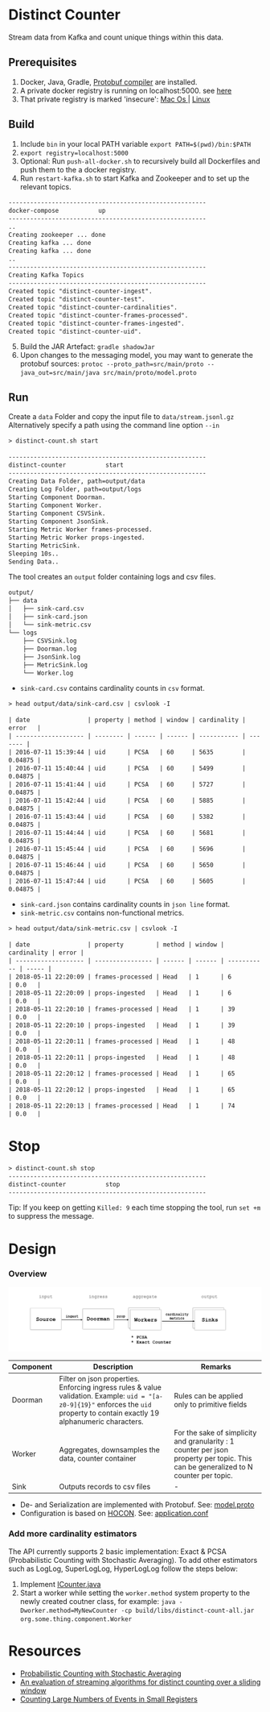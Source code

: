 # Distinct Counter

Stream data from Kafka and count unique things within this data.

## Prerequisites
1. Docker, Java, Gradle, [Protobuf compiler](https://github.com/google/protobuf) are installed.
2. A private docker registry is running on localhost:5000. see [here](https://docs.docker.com/registry/deploying/)
3. That private registry is marked 'insecure': [Mac Os ](https://stackoverflow.com/questions/32808215/where-to-set-the-insecure-registry-flag-on-mac-os) | [Linux](https://docs.docker.com/registry/insecure/)

## Build
1. Include `bin` in your local PATH variable `export PATH=$(pwd)/bin:$PATH`
2. `export registry=localhost:5000`
3. Optional: Run `push-all-docker.sh` to recursively build all Dockerfiles and push them to the a docker registry.
4. Run `restart-kafka.sh` to start Kafka and Zookeeper and to set up the relevant topics.
```
-------------------------------------------------------
docker-compose           up
-------------------------------------------------------
..
Creating zookeeper ... done
Creating kafka ... done
Creating kafka ... done
..
-------------------------------------------------------
Creating Kafka Topics
-------------------------------------------------------
Created topic "distinct-counter-ingest".
Created topic "distinct-counter-test".
Created topic "distinct-counter-cardinalities".
Created topic "distinct-counter-frames-processed".
Created topic "distinct-counter-frames-ingested".
Created topic "distinct-counter-uid".
```
5. Build the JAR Artefact: `gradle shadowJar`
6. Upon changes to the messaging model, you may want to generate the protobuf sources:
 `protoc --proto_path=src/main/proto --java_out=src/main/java src/main/proto/model.proto`

## Run
Create a `data` Folder and copy the input file to `data/stream.jsonl.gz` Alternatively specify a path using the command line option `--in `

```
> distinct-count.sh start

-------------------------------------------------------
distinct-counter           start
-------------------------------------------------------
Creating Data Folder, path=output/data
Creating Log Folder, path=output/logs
Starting Component Doorman.
Starting Component Worker.
Starting Component CSVSink.
Starting Component JsonSink.
Starting Metric Worker frames-processed.
Starting Metric Worker props-ingested.
Starting MetricSink.
Sleeping 10s..
Sending Data..
```
The tool creates an `output` folder containing logs and csv files.
```
output/
├── data
│   ├── sink-card.csv
│   ├── sink-card.json
│   └── sink-metric.csv
└── logs
    ├── CSVSink.log
    ├── Doorman.log
    ├── JsonSink.log
    ├── MetricSink.log
    └── Worker.log
```

* `sink-card.csv` contains cardinality counts in `csv` format.
```
> head output/data/sink-card.csv | csvlook -I

| date                | property | method | window | cardinality | error   |
| ------------------- | -------- | ------ | ------ | ----------- | ------- |
| 2016-07-11 15:39:44 | uid      | PCSA   | 60     | 5635        | 0.04875 |
| 2016-07-11 15:40:44 | uid      | PCSA   | 60     | 5499        | 0.04875 |
| 2016-07-11 15:41:44 | uid      | PCSA   | 60     | 5727        | 0.04875 |
| 2016-07-11 15:42:44 | uid      | PCSA   | 60     | 5885        | 0.04875 |
| 2016-07-11 15:43:44 | uid      | PCSA   | 60     | 5382        | 0.04875 |
| 2016-07-11 15:44:44 | uid      | PCSA   | 60     | 5681        | 0.04875 |
| 2016-07-11 15:45:44 | uid      | PCSA   | 60     | 5696        | 0.04875 |
| 2016-07-11 15:46:44 | uid      | PCSA   | 60     | 5650        | 0.04875 |
| 2016-07-11 15:47:44 | uid      | PCSA   | 60     | 5605        | 0.04875 |
```
* `sink-card.json` contains cardinality counts in `json line` format.
* `sink-metric.csv` contains non-functional metrics.


```
> head output/data/sink-metric.csv | csvlook -I

| date                | property         | method | window | cardinality | error |
| ------------------- | ---------------- | ------ | ------ | ----------- | ----- |
| 2018-05-11 22:20:09 | frames-processed | Head   | 1      | 6           | 0.0   |
| 2018-05-11 22:20:09 | props-ingested   | Head   | 1      | 6           | 0.0   |
| 2018-05-11 22:20:10 | frames-processed | Head   | 1      | 39          | 0.0   |
| 2018-05-11 22:20:10 | props-ingested   | Head   | 1      | 39          | 0.0   |
| 2018-05-11 22:20:11 | frames-processed | Head   | 1      | 48          | 0.0   |
| 2018-05-11 22:20:11 | props-ingested   | Head   | 1      | 48          | 0.0   |
| 2018-05-11 22:20:12 | frames-processed | Head   | 1      | 65          | 0.0   |
| 2018-05-11 22:20:12 | props-ingested   | Head   | 1      | 65          | 0.0   |
| 2018-05-11 22:20:13 | frames-processed | Head   | 1      | 74          | 0.0   |
```


# Stop
```
> distinct-count.sh stop
-------------------------------------------------------
distinct-counter           stop
-------------------------------------------------------
```
Tip: If you keep on getting `Killed: 9` each time stopping the tool, run `set +m` to suppress the message.

# Design

### Overview
![Design](https://github.com/ariellev/distinct-counter/blob/master/distinct-counter.png?raw=true)

| Component        | Description | Remarks
| ---------------- | -------- | ------ |
| Doorman          | Filter on json properties. Enforcing ingress rules & value validation. Example: `uid = "[a-z0-9]{19}"` enforces the `uid` property to contain exactly 19 alphanumeric characters.    | Rules can be applied only to primitive fields
| Worker           | Aggregates, downsamples the data, counter container      | For the sake of simplicity and granularity : 1 counter per json property per topic. This can be generalized to N counter per topic.
| Sink             | Outputs records to csv files      | -

* De- and Serialization are implemented with Protobuf. See: [model.proto](https://github.com/ariellev/distinct-counter/blob/master/src/main/proto/model.proto)
* Configuration is based on [HOCON](https://github.com/lightbend/config/blob/master/HOCON.md). See: [application.conf](https://github.com/ariellev/distinct-counter/blob/master/src/main/resources/application.conf)

### Add more cardinality estimators
The API currently supports 2 basic implementation: Exact & PCSA (Probabilistic Counting with Stochastic Averaging).
To add other estimators such as LogLog, SuperLogLog, HyperLogLog follow the steps below:
1. Implement [ICounter.java](https://github.com/ariellev/distinct-counter/blob/master/src/main/java/org/some/thing/counter/ICounter.java)
2. Start a worker while setting the `worker.method` system property to the newly created coutner class, for example:
`java -Dworker.method=MyNewCounter -cp build/libs/distinct-count-all.jar org.some.thing.component.Worker`
# Resources
* [Probabilistic Counting with Stochastic Averaging](https://research.neustar.biz/2013/04/02/sketch-of-the-day-probabilistic-counting-with-stochastic-averaging-pcsa/)
* [An evaluation of streaming algorithms for distinct counting over a sliding window](https://www.frontiersin.org/articles/10.3389/fict.2015.00023/full)
* [Counting Large Numbers of Events in Small Registers](https://www.inf.ed.ac.uk/teaching/courses/exc/reading/morris.pdf)